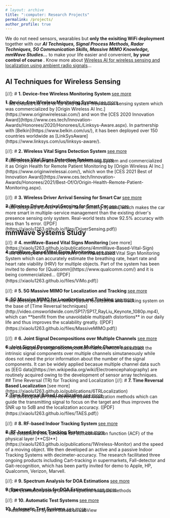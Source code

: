 ```yaml
---
# layout: archive
title: ":computer: Research Projects"
permalink: /projects/
author_profile: true
---
```

We do not need sensors, wearables but <b> only the exisiting WiFi deployment </b> together with our ***AI Techniques, Signal Process Methods, Radar Techniques, 5G Communication Skills, Massive MIMO Knowledge, mmWave Studies...*** to make your life easier and convenient, <b> by your control of course </b>. Know more about [Wireless AI for wireless sensing and localization using ambient radio signals](https://www.originwirelessai.com/)...

<style> div.a {line-height: 68%; margin-bottom: -10px;} </style> 
<style> div.b {line-height: 68%; margin-top: -30px;} </style> 
<style> ol {margin:0; padding:0;} </style> 
<style> ul.b {list-style-type: disc;} </style>  
## AI Techniques for Wireless Sensing <br/>
[//]: # <b> 1. Device-free Wireless Monitoring System </b> [see more](https://xiaolu1263.github.io/publications/1Wireless-Monitor) <br/>
<div class="a"> <b>1. Device-free Wireless Monitoring System </b> <a href="https://xiaolu1263.github.io/publications/1Wireless-Monitor">see more </a> </div>
  * We created the first-of-its-kind device-free motion sensing system which was commercialized by [Origin Wireless AI Inc.](https://www.originwirelessai.com/) and won the [CES 2020 Innovation Award](https://www.ces.tech/Innovation-Awards/Honorees/2020/Honorees/L/Linksys-Aware.aspx). In partnership with [Belkin](https://www.belkin.com/us/), it has been deployed over 150 countries worldwide as [LinkSysAware](https://www.linksys.com/us/linksys-aware/). <br/>
 
[//]: # <b> 2. Wireless Vital Signs Detection System </b> [see more](https://xiaolu1263.github.io/publications/2Wireless-Vital-Sign)
<div class="a"> <b>2. Wireless Vital Signs Detection System </b> <a href="https://xiaolu1263.github.io/publications/2Wireless-Vital-Sign">see more </a> </div>
  * We developed an accurate Sleep Monitoring System and commercialized it as Origin Health for Remote Patient Monitoring by [Origin Wireless AI Inc.](https://www.originwirelessai.com/), which won the [CES 2021 Best of Innovation Award](https://www.ces.tech/Innovation-Awards/Honorees/2021/Best-Of/O/Origin-Health-Remote-Patient-Monitoring.aspx). <br/>

[//]: # <b> 3. Wireless Driver Arrival Sensing for Smart Car </b> [see more](https://xiaolu1263.github.io/publications/3Wireless-Driver-Sensing)
<div class="a"> <b>3. Wireless Driver Arrival Sensing for Smart Car </b> <a href="https://xiaolu1263.github.io/publications/3Wireless-Driver-Sensing">see more </a> </div>
  * We designed a Driver's Arrival Time Sensing System, which makes the car more smart in multiple-service management than the existing driver's presence sensing only system. Real-world tests show 92.5% accuracy with less than 1s error. ([PDF](https://xiaolu1263.github.io/files/DriverSensing.pdf)) <br/>

<div class="b"> <h2> mmWave Systems Study </h2> </div>
[//]: # <b> 4. mmWave-Based Vital Signs Monitoring </b> [see more](https://xiaolu1263.github.io/publications/4mmWave-Based-Vital-Sign)
<div class="a"> <b>4. mmWave-Based Vital Signs Monitoring </b> <a href="https://xiaolu1263.github.io/publications/4mmWave-Based-Vital-Sign">see more </a> </div>
  * We developed a Millimeter Wave (mmWave) based Vital Sign Monitoring System which can accurately estimate the breathing rate, heart rate and heart rate viability (HRV) for multiple objects. Part of the system has been invited to demo for [Qualcomm](https://www.qualcomm.com/) and it is being commercialized... ([PDF](https://xiaolu1263.github.io/files/ViMo.pdf)） <br/>

[//]: # <b> 5. 5G Massive MIMO for Localization and Tracking </b> [see more](https://xiaolu1263.github.io/publications/5MassiveMIMOLocalization)
<div class="a"> <b>5. 5G Massive MIMO for Localization and Tracking </b> <a href="https://xiaolu1263.github.io/publications/5MassiveMIMOLocalization">see more </a> </div>
  * We developed a massive MIMO based localization and tracking system on the base of [Time Reversal techniques](http://video.cmsworldwide.com/SP17/SP17_RayLiu_Keynote_1080p.mp4), which can **benifit from the unavoidable multipath distortions** in our daily life and thus improves the scalability greatly. ([PDF](https://xiaolu1263.github.io/files/MassiveMIMO.pdf)）<br/>
 
 [//]: # <b> 6. Joint Signal Decompositions over Multiple Channels</b> [see more](https://xiaolu1263.github.io/publications/10SMVMD) <br /> 
 <div class="a"> <b>6. Joint Signal Decompositions over Multiple Channels </b> <a href="https://xiaolu1263.github.io/publications/10SMVMD">see more </a> </div>
  * We developed a singal decomposition method which can extract the intrinsic signal components over multiple channels simutaneously while does not need the prior information about the number of the signal components. It can be widely applied becasue multiple channel data such as [EEG data](https://en.wikipedia.org/wiki/Electroencephalography) are routinely acquired owing to the development of sensor array techniques. <br/>
## Time Reversal (TR) for Tracking and Localization
[//]: # <b> 7. Time Reversal Based Localization </b> [see more](https://xiaolu1263.github.io/publications/6TRLocalization)
<div class="a"> <b>7. Time Reversal Based Localization </b> <a href="https://xiaolu1263.github.io/publications/6TRLocalization">see more </a> </div>
  * We developed an Time Reversal based localization methods which can guide the transmitting signal to focus on the target and thus improves the SNR up to 5dB and the localization accuracy. ([PDF](https://xiaolu1263.github.io/files/TAES.pdf)）<br/>

[//]: # <b> 8. RF-based Indoor Tracking System </b> [see more](https://xiaolu1263.github.io/publications/7RF-Indoor-Tracking)
<div class="a"> <b>8. RF-based Indoor Tracking System  </b> <a href="https://xiaolu1263.github.io/publications/7RF-Indoor-Tracking">see more </a> </div>
  * We establish a link between the autocorrelation function (ACF) of the physical layer [**CSI**](https://xiaolu1263.github.io/publications/1Wireless-Monitor) and the speed of a moving object. We then developed an active and a passive Indoor Tracking Systems with decimeter-accuracy. The research facilitated three ongoing products including Cart-tracking in supermarkets, Fall-detector and Gait-recognition, which has been partly invited for demo to Apple, HP, Qualcomm, Verizon, Marvell. <br/>

[//]: # <b> 9. Spectrum Analysis for DOA Estimations </b> [see more](https://xiaolu1263.github.io/publications/9SpectrumAnalysisDOA) <br /> 
<div class="a"> <b>9. Spectrum Analysis for DOA Estimations </b> <a href="https://xiaolu1263.github.io/publications/9SpectrumAnalysisDOA">see more </a> </div>
  * DOA Estimations using different spectral analysis methods <br />
 
[//]: # <b> 10. Automatic Test Systems </b> [see more](https://xiaolu1263.github.io/publications/8TRTest-LabView) <br /> 
<div class="a"> <b>10. Automatic Test Systems</b> <a href="https://xiaolu1263.github.io/publications/8TRTest-LabView">see more </a> </div>
  * Automatic Test System Based on LabView <br />
